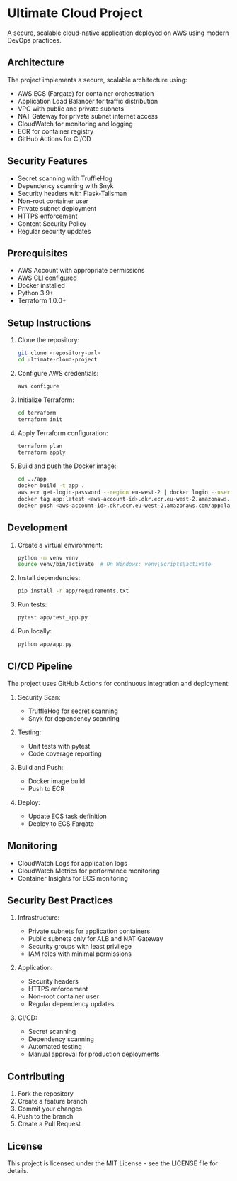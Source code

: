 # Ultimate Cloud Project

A secure, scalable cloud-native application deployed on AWS using modern DevOps practices.

## Architecture

The project implements a secure, scalable architecture using:
- AWS ECS (Fargate) for container orchestration
- Application Load Balancer for traffic distribution
- VPC with public and private subnets
- NAT Gateway for private subnet internet access
- CloudWatch for monitoring and logging
- ECR for container registry
- GitHub Actions for CI/CD

## Security Features

- Secret scanning with TruffleHog
- Dependency scanning with Snyk
- Security headers with Flask-Talisman
- Non-root container user
- Private subnet deployment
- HTTPS enforcement
- Content Security Policy
- Regular security updates

## Prerequisites

- AWS Account with appropriate permissions
- AWS CLI configured
- Docker installed
- Python 3.9+
- Terraform 1.0.0+

## Setup Instructions

1. Clone the repository:
   ```bash
   git clone <repository-url>
   cd ultimate-cloud-project
   ```

2. Configure AWS credentials:
   ```bash
   aws configure
   ```

3. Initialize Terraform:
   ```bash
   cd terraform
   terraform init
   ```

4. Apply Terraform configuration:
   ```bash
   terraform plan
   terraform apply
   ```

5. Build and push the Docker image:
   ```bash
   cd ../app
   docker build -t app .
   aws ecr get-login-password --region eu-west-2 | docker login --username AWS --password-stdin <aws-account-id>.dkr.ecr.eu-west-2.amazonaws.com
   docker tag app:latest <aws-account-id>.dkr.ecr.eu-west-2.amazonaws.com/app:latest
   docker push <aws-account-id>.dkr.ecr.eu-west-2.amazonaws.com/app:latest
   ```

## Development

1. Create a virtual environment:
   ```bash
   python -m venv venv
   source venv/bin/activate  # On Windows: venv\Scripts\activate
   ```

2. Install dependencies:
   ```bash
   pip install -r app/requirements.txt
   ```

3. Run tests:
   ```bash
   pytest app/test_app.py
   ```

4. Run locally:
   ```bash
   python app/app.py
   ```

## CI/CD Pipeline

The project uses GitHub Actions for continuous integration and deployment:

1. Security Scan:
   - TruffleHog for secret scanning
   - Snyk for dependency scanning

2. Testing:
   - Unit tests with pytest
   - Code coverage reporting

3. Build and Push:
   - Docker image build
   - Push to ECR

4. Deploy:
   - Update ECS task definition
   - Deploy to ECS Fargate

## Monitoring

- CloudWatch Logs for application logs
- CloudWatch Metrics for performance monitoring
- Container Insights for ECS monitoring

## Security Best Practices

1. Infrastructure:
   - Private subnets for application containers
   - Public subnets only for ALB and NAT Gateway
   - Security groups with least privilege
   - IAM roles with minimal permissions

2. Application:
   - Security headers
   - HTTPS enforcement
   - Non-root container user
   - Regular dependency updates

3. CI/CD:
   - Secret scanning
   - Dependency scanning
   - Automated testing
   - Manual approval for production deployments

## Contributing

1. Fork the repository
2. Create a feature branch
3. Commit your changes
4. Push to the branch
5. Create a Pull Request

## License

This project is licensed under the MIT License - see the LICENSE file for details. 
